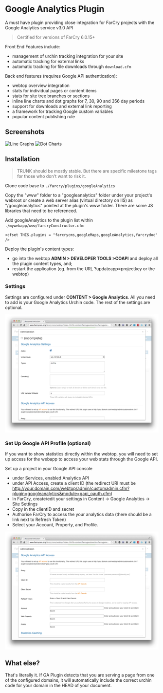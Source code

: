 # Google Analytics Plugin

A must have plugin providing close integration for FarCry projects with the Google Analytics service v3.0 API

> Certified for versions of FarCry 6.0.15+

Front End Features include:

- management of urchin tracking integration for your site
- automatic tracking for external links
- automatic tracking for file downloads through `download.cfm`

Back end features (requires Google API authentication):

- webtop overview integration
- stats for individual pages or content items
- stats for site tree branches or sections
- inline line charts and dot graphs for 7, 30, 90 and 356 day periods
- support for downloads and external link reporting
- a framework for tracking Google custom variables
- popular content publishing rule

## Screenshots

![Line Graphs](https://lh6.googleusercontent.com/-faFaeGUov68/UTV5_RIQOjI/AAAAAAAAAWU/Or-1hx4YOIo/w1273-h735-no/Screen+Shot+2013-03-01+at+4.36.09+PM.png "Line Graphs")
![Dot Charts](https://lh6.googleusercontent.com/-jHa8ywr3M70/UTV5_RmuI5I/AAAAAAAAAWY/2wRmVW1KmP8/w1253-h805-no/Screen+Shot+2013-03-01+at+4.36.50+PM.png "Dot Charts")


## Installation

> TRUNK should be mostly stable. But there are specific milestone tags for those who don't want to risk it. 

Clone code base to `./farcry/plugins/googleAnalytics`

Copy the "www" folder to a "googleanalytics" folder under your project's webroot or create a web server alias (virtual directory on IIS) as "/googleanalytics" pointed at the plugin's www folder. There are some JS libraries that need to be referenced.

Add googleAnalytics to the plugin list within `./mywebapp/www/farcryConstructor.cfm`

```
<cfset THIS.plugins = "farcrycms,googleMaps,googleAnalytics,farcrydoc" />
```

Deploy the plugin's content types: 

- go into the webtop **ADMIN > DEVELOPER TOOLS >COAPI** and deploy all the plugin content types, and; 
- restart the application (eg. from the URL ?updateapp=projectkey or the webtop)

### Settings

Settings are configured under **CONTENT > Google Analytics**.  All you need to add is your Google Analytics Urchin code.  The rest of the settings are optional.

![GA Settings](install/ga-settings.png)


### Set Up Google API Profile (optional)

If you want to show statistics directly within the webtop, you will need to set up access for the webapp to access your web stats through the Google API.

Set up a project in your Google API console

- under Services, enabled Analytics API
- under API Access, create a client ID (the redirect URI must be http://your.domain.com/webtop/admin/customadmin.cfm?plugin=googleanalytics&module=gapi_oauth.cfm)
- In FarCry, create/edit your settings in Content -> Google Analytics -> Site Settings
- Copy in the clientID and secret
- Authorise FarCry to access the your analytics data (there should be a link next to Refresh Token)
- Select your Account, Property, and Profile.

![GA API Access](install/ga-api-access.png)

## What else?
That's literally it. If GA Plugin detects that you are serving a page from one of the configured domains, it will automatically include the correct urchin code for your domain in the HEAD of your document.
